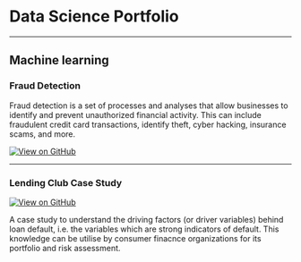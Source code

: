 # Data Science Portfolio
---
## Machine learning

### Fraud Detection

Fraud detection is a set of processes and analyses that allow businesses to identify and prevent unauthorized financial activity. This can include fraudulent credit card transactions, identify theft, cyber hacking, insurance scams, and more.

[![View on GitHub](https://img.shields.io/badge/GitHub-View_on_GitHub-blue?logo=GitHub)](https://github.com/AntonyJohnSundar/fraud_detection)


---
### Lending Club Case Study

[![View on GitHub](https://img.shields.io/badge/GitHub-View_on_GitHub-blue?logo=GitHub)](https://github.com/AntonyJohnSundar/LendingClubCaseStudy)

A case study to understand the driving factors (or driver variables) behind loan default, i.e. the variables which are strong indicators of default.  This knowledge can be utilise by consumer finacnce organizations for its portfolio and risk assessment. 


